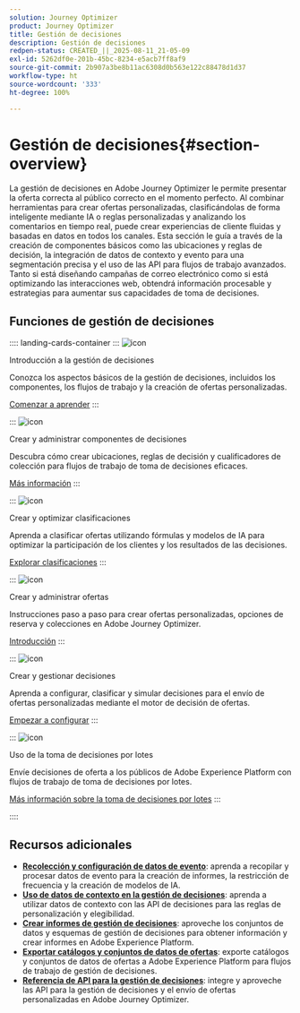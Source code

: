 ```yaml
---
solution: Journey Optimizer
product: Journey Optimizer
title: Gestión de decisiones
description: Gestión de decisiones
redpen-status: CREATED_||_2025-08-11_21-05-09
exl-id: 5262df0e-201b-45bc-8234-e5acb7ff8af9
source-git-commit: 2b907a3be8b11ac6308d0b563e122c88478d1d37
workflow-type: ht
source-wordcount: '333'
ht-degree: 100%

---
```


# Gestión de decisiones{#section-overview}

La gestión de decisiones en Adobe Journey Optimizer le permite presentar la oferta correcta al público correcto en el momento perfecto. Al combinar herramientas para crear ofertas personalizadas, clasificándolas de forma inteligente mediante IA o reglas personalizadas y analizando los comentarios en tiempo real, puede crear experiencias de cliente fluidas y basadas en datos en todos los canales. Esta sección le guía a través de la creación de componentes básicos como las ubicaciones y reglas de decisión, la integración de datos de contexto y evento para una segmentación precisa y el uso de las API para flujos de trabajo avanzados. Tanto si está diseñando campañas de correo electrónico como si está optimizando las interacciones web, obtendrá información procesable y estrategias para aumentar sus capacidades de toma de decisiones.

## Funciones de gestión de decisiones

:::: landing-cards-container
:::
![icon](https://cdn.experienceleague.adobe.com/icons/circle-play.svg)

Introducción a la gestión de decisiones

Conozca los aspectos básicos de la gestión de decisiones, incluidos los componentes, los flujos de trabajo y la creación de ofertas personalizadas.

[Comenzar a aprender](get-started-decision-landing-page.md)
:::

:::
![icon](https://cdn.experienceleague.adobe.com/icons/puzzle-piece.svg)

Crear y administrar componentes de decisiones

Descubra cómo crear ubicaciones, reglas de decisión y cualificadores de colección para flujos de trabajo de toma de decisiones eficaces.

[Más información](create-components-landing-page.md)
:::

:::
![icon](https://cdn.experienceleague.adobe.com/icons/bullseye.svg)

Crear y optimizar clasificaciones

Aprenda a clasificar ofertas utilizando fórmulas y modelos de IA para optimizar la participación de los clientes y los resultados de las decisiones.

[Explorar clasificaciones](rankings-landing-page.md)
:::

:::
![icon](https://cdn.experienceleague.adobe.com/icons/list-check.svg)

Crear y administrar ofertas

Instrucciones paso a paso para crear ofertas personalizadas, opciones de reserva y colecciones en Adobe Journey Optimizer.

[Introducción](managing-offers-in-the-offer-library-landing-page.md)
:::

:::
![icon](https://cdn.experienceleague.adobe.com/icons/gear.svg)

Crear y gestionar decisiones

Aprenda a configurar, clasificar y simular decisiones para el envío de ofertas personalizadas mediante el motor de decisión de ofertas.

[Empezar a configurar](create-manage-activities-landing-page.md)
:::

:::
![icon](https://cdn.experienceleague.adobe.com/icons/screwdriver-wrench.svg)

Uso de la toma de decisiones por lotes

Envíe decisiones de oferta a los públicos de Adobe Experience Platform con flujos de trabajo de toma de decisiones por lotes.

[Más información sobre la toma de decisiones por lotes](../using/offers/batch-delivery.md)
:::

::::


## Recursos adicionales

- **[Recolección y configuración de datos de evento](collect-event-data-landing-page.md)**: aprenda a recopilar y procesar datos de evento para la creación de informes, la restricción de frecuencia y la creación de modelos de IA.
- **[Uso de datos de contexto en la gestión de decisiones](context-data-landing-page.md)**: aprenda a utilizar datos de contexto con las API de decisiones para las reglas de personalización y elegibilidad.
- **[Crear informes de gestión de decisiones](create-reports-landing-page.md)**: aproveche los conjuntos de datos y esquemas de gestión de decisiones para obtener información y crear informes en Adobe Experience Platform.
- **[Exportar catálogos y conjuntos de datos de ofertas](export-catalog-landing-page.md)**: exporte catálogos y conjuntos de datos de ofertas a Adobe Experience Platform para flujos de trabajo de gestión de decisiones.
- **[Referencia de API para la gestión de decisiones](api-reference-landing-page.md)**: integre y aproveche las API para la gestión de decisiones y el envío de ofertas personalizadas en Adobe Journey Optimizer.

